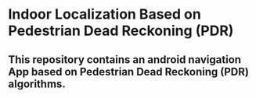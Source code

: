 # Indoor Localization Based on Pedestrian Dead Reckoning (PDR)
## This repository contains an android navigation App based on Pedestrian Dead Reckoning (PDR) algorithms. 
